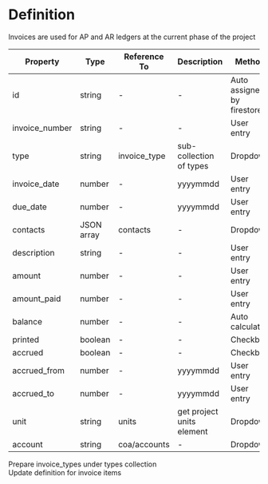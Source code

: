 # Definition
Invoices are used for AP and AR ledgers at the current phase of the project

Property         | Type    | Reference To | Description               | Method
------           | ------  | ------       | ------                    | ------
id               | string  | -            | -                         | Auto assigned by firestore
invoice_number   | string  | -            | -                         | User entry
type             | string  | invoice_type | sub-collection of types   | Dropdown
invoice_date     | number  | -            | yyyymmdd                  | User entry
due_date         | number  | -            | yyyymmdd                  | User entry
contacts         | JSON array  | contacts     | -                         | Dropdown
description      | string  | -            | -                         | User entry
amount           | number  | -            | -                         | User entry
amount_paid      | number  | -            | -                         | User entry
balance          | number  | -            | -                         | Auto calculated
printed          | boolean | -            | -                         | Checkbox
accrued          | boolean | -            | -                         | Checkbox
accrued_from     | number  | -            | yyyymmdd                  | User entry
accrued_to       | number  | -            | yyyymmdd                  | User entry
unit             | string  | units        | get project units element | Dropdown
account          | string  | coa/accounts | -                         | Dropdown


Prepare invoice_types under types collection  
Update definition for invoice items  
